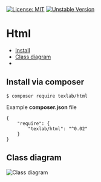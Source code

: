 [![License: MIT](https://img.shields.io/badge/License-MIT-yellow.svg)](https://opensource.org/licenses/MIT)
[![Unstable Version](https://img.shields.io/packagist/vpre/texlab/html.svg)](https://packagist.org/packages/texlab/html)

# Html

- [Install](#install-via-composer)
- [Class diagram](#class-diagram)
- 

## Install via composer

```
$ composer require texlab/html
```
Example **composer.json** file
```
{
    "require": {
        "texlab/html": "^0.02"
    }
}
```

## Class diagram
![Class diagram](https://user-images.githubusercontent.com/63070193/87745183-ee785580-c7f5-11ea-9cda-29d7c90ecfd2.png "Class diagram TexLab\HTML")


